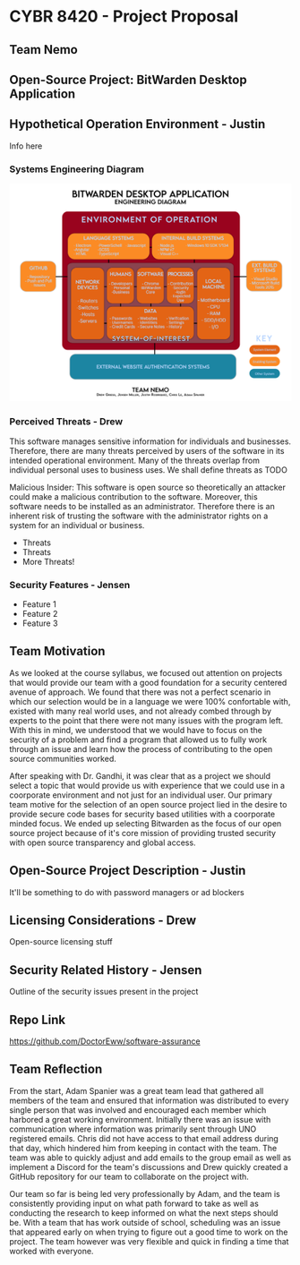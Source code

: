 # CYBR 8420 - Project Proposal
## Team Nemo

## Open-Source Project: BitWarden Desktop Application

## Hypothetical Operation Environment - Justin

Info here

### Systems Engineering Diagram

![](Engineering%20View.jpg)

### Perceived Threats - Drew

This software manages sensitive information for individuals and businesses. Therefore, there are many threats perceived by users of the software in its intended operational environment. Many of the threats overlap from individual personal uses to business uses. We shall define threats as TODO

Malicious Insider: This software is open source so theoretically an attacker could make a malicious contribution to the software. Moreover, this software needs to be installed as an administrator. Therefore there is an inherent risk of trusting the software with the administrator rights on a system for an individual or business. 
- Threats
- Threats
- More Threats!

### Security Features - Jensen

- Feature 1
- Feature 2
- Feature 3

## Team Motivation

As we looked at the course syllabus, we focused out attention on projects that would provide our team with a good foundation for a security centered avenue of approach.  We found that there was not a perfect scenario in which our selection would be in a language we were 100% confortable with, existed with many real world uses, and not already combed through by experts to the point that there were not many issues with the program left.  With this in mind, we understood that we would have to focus on the security of a problem and find a program that allowed us to fully work through an issue and learn how the process of contributing to the open source communities worked.

After speaking with Dr. Gandhi, it was clear that as a project we should select a topic that would provide us with experience that we could use in a coorporate environment and not just for an individual user. Our primary team motive for the selection of an open source project lied in the desire to provide secure code bases for security based utilities with a coorporate minded focus.  We ended up selecting Bitwarden as the focus of our open source project because of it's core mission of providing trusted security with open source transparency and global access.

## Open-Source Project Description - Justin

It'll be something to do with password managers or ad blockers

## Licensing Considerations - Drew

Open-source licensing stuff

## Security Related History - Jensen

Outline of the security issues present in the project

## Repo Link

https://github.com/DoctorEww/software-assurance

## Team Reflection

From the start, Adam Spanier was a great team lead that gathered all members of the team and ensured that information was distributed to every single person that was involved and encouraged each member which harbored a great working environment.  Initially there was an issue with communication where information was primarily sent through UNO registered emails.  Chris did not have access to that email address during that day, which hindered him from keeping in contact with the team.  The team was able to quickly adjust and add emails to the group email as well as implement a Discord for the team's discussions and Drew quickly created a GitHub repository for our team to collaborate on the project with.

Our team so far is being led very professionally by Adam, and the team is consistently providing input on what path forward to take as well as conducting the research to keep informed on what the next steps should be.  With a team that has work outside of school, scheduling was an issue that appeared early on when trying to figure out a good time to work on the project.  The team however was very flexible and quick in finding a time that worked with everyone.  
